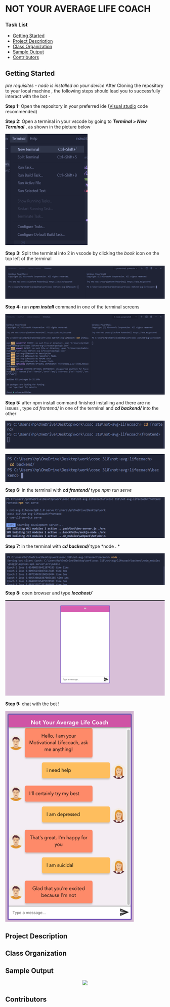 # NOT YOUR AVERAGE LIFE COACH

### Task List
- [Getting Started](#getting-started)
- [Project Description](#project-description)
- [Class Organization](#class-organization)
- [Sample Output](#sample-output)
- [Contributors](#contributors)

## Getting Started
*pre requisites - node is installed on your device*
After Cloning the repository to your local machine , the following steps should lead you to successfully interact with the bot - 

**Step 1:** Open the repository in your preferred ide ([Visual studio](https://visualstudio.microsoft.com/vs/) code recommended)

**Step 2:** Open a terminal in your vscode by going to ***Terminal > New Terminal*** , as shown in the picture below

![alt text](Documentation/img/open-terminal.png)

**Step 3:** Split the terminal into 2 in vscode by clicking the *book* icon on the top left of the terminal

![alt text](Documentation/img/split-terminal.png)

**Step 4:** run ***npm install*** command in one of the terminal screens

![alt text](Documentation/img/run-npm-install.png)

**Step 5:** after npm install command finished installing and there are no issues , type *cd frontend/* in one of the terminal and ***cd backend/*** into the other

![alt text](Documentation/img/cd-frontend.png)

![alt text](Documentation/img/cd-backend.png)

**Step 6:**  in the terminal with ***cd frontend/*** type *npm run serve*

![alt text](Documentation/img/npm-run-serve.png)

**Step 7:** in the terminal with ***cd backend/*** type *node . *

![alt text](Documentation/img/node-..png)

**Step 8:** open browser and type ***locahost/***

![alt text](Documentation/img/screen-1.png)

**Step 9:** chat with the bot ! 

![alt text](Documentation/img/chatbot-screen.png)

## Project Description

## Class Organization

## Sample Output 

<p align="center">
  <img height="700" src="https://github.com/Take-Your-Money-Corp/not-avg-lifecoach/blob/master/Documentation/img/sample.gif">
</p>




## Contributors
